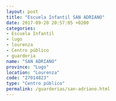 ```yaml
---
layout: post
title: "Escuela Infantil SAN ADRIANO"
date: 2017-09-20 20:57:05 +0200
categories:
- Escuela Infantil
- lugo
- lourenza
- Centro público
- guarderia
name: "SAN ADRIANO"
province: "Lugo"
location: "Lourenza"
code: "27014823"
type: "Centro público"
permalink: /guarderias/san-adriano.html
---
```

